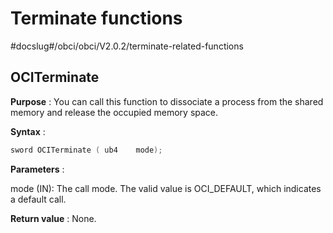 # Terminate functions

#docslug#/obci/obci/V2.0.2/terminate-related-functions

## OCITerminate

**Purpose** : You can call this function to dissociate a process from the shared memory and release the occupied memory space.

**Syntax** :

```C++
sword OCITerminate ( ub4    mode);
```

**Parameters** :

mode (IN): The call mode. The valid value is OCI_DEFAULT, which indicates a default call.

**Return value** : None.
